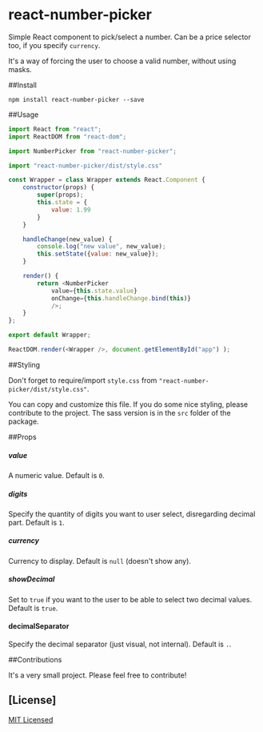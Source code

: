 # react-number-picker
Simple React component to pick/select a number. Can be a price selector too, if you specify `currency`.

It's a way of forcing the user to choose a valid number, without using masks.

##Install

`npm install react-number-picker --save`

##Usage

```js
import React from "react";
import ReactDOM from "react-dom";

import NumberPicker from "react-number-picker";

import "react-number-picker/dist/style.css"

const Wrapper = class Wrapper extends React.Component {
	constructor(props) {
		super(props);
		this.state = {
			value: 1.99
		}
	}

	handleChange(new_value) {
		console.log("new value", new_value);
		this.setState({value: new_value});
	}

	render() {
		return <NumberPicker 
			value={this.state.value}  
			onChange={this.handleChange.bind(this)}
			/>;
	}
};

export default Wrapper;

ReactDOM.render(<Wrapper />, document.getElementById("app") );
```

##Styling

Don't forget to require/import `style.css` from `"react-number-picker/dist/style.css"`.

You can copy and customize this file. If you do some nice styling, please contribute to the project. The sass version is in the `src` folder of the package.

##Props

##### value

A numeric value. Default is `0`.

##### digits

Specify the quantity of digits you want to user select, disregarding decimal part. Default is `1`.

##### currency

Currency to display. Default is `null` (doesn't show any).

##### showDecimal

Set to `true` if you want to the user to be able to select two decimal values. Default is `true`.

#### decimalSeparator

Specify the decimal separator (just visual, not internal). Default is `.`.

##Contributions

It's a very small project. Please feel free to contribute!

## [License]

[MIT Licensed](https://tldrlegal.com/license/mit-license)

